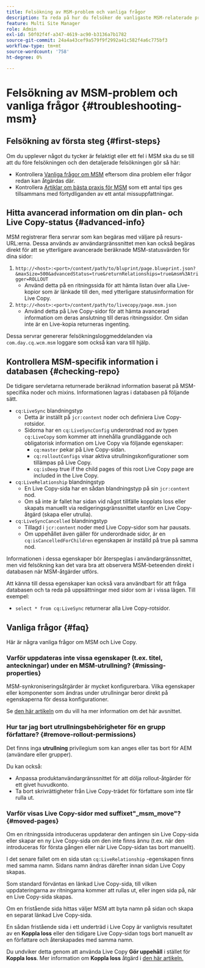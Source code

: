 ```yaml
---
title: Felsökning av MSM-problem och vanliga frågor
description: Ta reda på hur du felsöker de vanligaste MSM-relaterade problemen och får svar på de vanligaste MSM-relaterade frågorna.
feature: Multi Site Manager
role: Admin
exl-id: 50f02f4f-a347-4619-ac90-b3136a7b1782
source-git-commit: 24a4a43cef9a579f9f2992a41c582f4a6c775bf3
workflow-type: tm+mt
source-wordcount: '758'
ht-degree: 0%

---
```


# Felsökning av MSM-problem och vanliga frågor {#troubleshooting-msm}

## Felsökning av första steg {#first-steps}

Om du upplever något du tycker är felaktigt eller ett fel i MSM ska du se till att du före felsökningen och den detaljerade felsökningen gör så här:

* Kontrollera [Vanliga frågor om MSM](#faq) eftersom dina problem eller frågor redan kan åtgärdas där.
* Kontrollera [Artiklar om bästa praxis för MSM](best-practices.md) som ett antal tips ges tillsammans med förtydliganden av ett antal missuppfattningar.

## Hitta avancerad information om din plan- och Live Copy-status {#advanced-info}

MSM registrerar flera servrar som kan begäras med väljare på resurs-URL:erna. Dessa används av användargränssnittet men kan också begäras direkt för att se ytterligare avancerade beräknade MSM-statusvärden för dina sidor:

1. `http://<host>:<port>/content/path/to/bluprint/page.blueprint.json?&maxSize=500&advancedStatus=true&returnRelationships=true&msm%3Atrigger=ROLLOUT`
   * Använd detta på en ritningssida för att hämta listan över alla Live-kopior som är länkade till den, med ytterligare statusinformation för Live Copy.
1. `http://<host>:<port>/content/path/to/livecopy/page.msm.json`
   * Använd detta på Live Copy-sidor för att hämta avancerad information om deras anslutning till deras ritningssidor. Om sidan inte är en Live-kopia returneras ingenting.

Dessa servrar genererar felsökningsloggmeddelanden via `com.day.cq.wcm.msm` loggare som också kan vara till hjälp.

## Kontrollera MSM-specifik information i databasen {#checking-repo}

De tidigare servletarna returnerade beräknad information baserat på MSM-specifika noder och mixins. Informationen lagras i databasen på följande sätt.

* `cq:LiveSync` blandningstyp
   * Detta är inställt på `jcr:content` noder och definiera Live Copy-rotsidor.
   * Sidorna har en `cq:LiveSyncConfig` underordnad nod av typen `cq:LiveCopy` som kommer att innehålla grundläggande och obligatorisk information om Live Copy via följande egenskaper:
      * `cq:master` pekar på Live Copy-sidan.
      * `cq:rolloutConfigs` visar aktiva utrullningskonfigurationer som tillämpas på Live Copy.
      * `cq:isDeep` true if the child pages of this root Live Copy page are included in the Live Copy.
* `cq:LiveRelationship` blandningstyp
   * En Live Copy-sida har en sådan blandningstyp på sin `jcr:content` nod.
   * Om så inte är fallet har sidan vid något tillfälle kopplats loss eller skapats manuellt via redigeringsgränssnittet utanför en Live Copy-åtgärd (skapa eller utrulla).
* `cq:LiveSyncCancelled` blandningstyp
   * Tillagd i `jcr:content` noder med Live Copy-sidor som har pausats.
   * Om uppehållet även gäller för underordnade sidor, är en `cq:isCancelledForChildren` egenskapen är inställd på true på samma nod.

Informationen i dessa egenskaper bör återspeglas i användargränssnittet, men vid felsökning kan det vara bra att observera MSM-beteenden direkt i databasen när MSM-åtgärder utförs.

Att känna till dessa egenskaper kan också vara användbart för att fråga databasen och ta reda på uppsättningar med sidor som är i vissa lägen. Till exempel:

* `select * from cq:LiveSync` returnerar alla Live Copy-rotsidor.

## Vanliga frågor {#faq}

Här är några vanliga frågor om MSM och Live Copy.

### Varför uppdateras inte vissa egenskaper (t.ex. titel, anteckningar) under en MSM-utrullning? {#missing-properties}

MSM-synkroniseringsåtgärder är mycket konfigurerbara. Vilka egenskaper eller komponenter som ändras under utrullningar beror direkt på egenskaperna för dessa konfigurationer.

Se [den här artikeln](best-practices.md) om du vill ha mer information om det här avsnittet.

### Hur tar jag bort utrullningsbehörigheter för en grupp författare? {#remove-rollout-permissions}

Det finns inga **utrullning** privilegium som kan anges eller tas bort för AEM (användare eller grupper).

Du kan också:

* Anpassa produktanvändargränssnittet för att dölja rollout-åtgärder för ett givet huvudkonto.
* Ta bort skrivrättigheter från Live Copy-trädet för författare som inte får rulla ut.

### Varför visas Live Copy-sidor med suffixet&quot;_msm_move&quot;? {#moved-pages}

Om en ritningssida introduceras uppdaterar den antingen sin Live Copy-sida eller skapar en ny Live Copy-sida om den inte finns ännu (t.ex. när den introduceras för första gången eller när Live Copy-sidan tas bort manuellt).

I det senare fallet om en sida utan `cq:LiveRelationship` -egenskapen finns med samma namn. Sidans namn ändras därefter innan sidan Live Copy skapas.

Som standard förväntas en länkad Live Copy-sida, till vilken uppdateringarna av ritningarna kommer att rullas ut, eller ingen sida på, när en Live Copy-sida skapas.

Om en fristående sida hittas väljer MSM att byta namn på sidan och skapa en separat länkad Live Copy-sida.

En sådan fristående sida i ett underträd i Live Copy är vanligtvis resultatet av en **Koppla loss** eller den tidigare Live Copy-sidan togs bort manuellt av en författare och återskapades med samma namn.

Du undviker detta genom att använda Live Copy **Gör uppehåll** i stället för **Koppla loss**. Mer information om **Koppla loss** åtgärd i [den här artikeln.](creating-live-copies.md)
